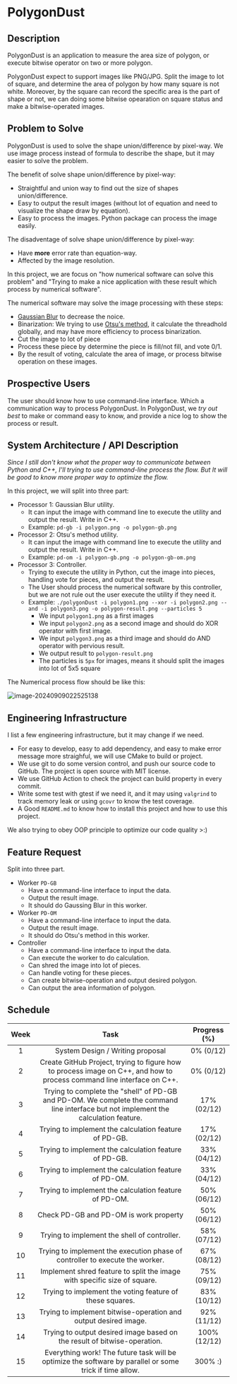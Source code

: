 # PolygonDust

## Description

PolygonDust is an application to measure the area size of polygon, or execute bitwise operator on two or more polygon.

PolygonDust expect to support images like PNG/JPG. Split the image to lot of square, and determine the area of polygon by how many square is not white. Moreover, by the square can record the specific area is the part of shape or not, we can doing some bitwise opearation on square status and make a bitwise-operated images.



## Problem to Solve 

PolygonDust is used to solve the shape union/difference by pixel-way. We use image process instead of formula to describe the shape, but it may easier to solve the problem.



The benefit of solve shape union/difference by pixel-way:

- Straightful and union way to find out the size of shapes union/difference.
- Easy to output the result images (without lot of equation and need to visualize the shape draw by equation).
- Easy to process the images. Python package can process the image easily.



The disadventage of solve shape union/difference by pixel-way:

- Have **more** error rate than equation-way.
- Affected by the image resolution.



In this project, we are focus on "how numerical software can solve this problem" and "Trying to make a nice application with these result which process by numerical software". 

The numerical software may solve the image processing with these steps:

- [Gaussian Blur](https://zh.wikipedia.org/zh-tw/%E9%AB%98%E6%96%AF%E6%A8%A1%E7%B3%8A) to decrease the noice.
- Binarization: We trying to use [Otsu's method](https://zh.wikipedia.org/wiki/%E5%A4%A7%E6%B4%A5%E7%AE%97%E6%B3%95), it calculate the threadhold globally, and may have more efficiency to process binarization.
- Cut the image to lot of piece
- Process these piece by determine the piece is fill/not fill, and vote 0/1.
- By the result of voting, calculate the area of image, or process bitwise operation on these images.



## Prospective Users

The user should know how to use command-line interface. Which a communication way to process PolygonDust. In PolygonDust, we *try out best* to make  or command easy to know, and provide a nice log to show the process or result.



## System Architecture / API Description

*Since I still don't know what the proper way to communicate between Python and C++, I'll trying to use command-line process the flow. But It will be good to know more proper way to optimize the flow.*

In this project, we will split into three part:

- Processor 1: Gaussian Blur utility. 
  - It can input the image with command line to execute the utility and output the result. Write in C++.
  - Example: `pd-gb -i polygon.png -o polygon-gb.png`
- Processor 2: Otsu's method utility. 
  - It can input the image with command line to execute the utility and output the result. Write in C++.
  - Example: `pd-om -i polygon-gb.png -o polygon-gb-om.png`
- Processor 3: Controller. 
  - Trying to execute the utility in Python, cut the image into pieces, handling vote for pieces, and output the result.
  - The User should process the numerical software by this controller, but we are not rule out the user execute the utility if they need it.
  - Example: `./polygonDust -i polygon1.png --xor -i polygon2.png --and -i polygon3.png -o polygon-result.png --particles 5`
    - We input `polygon1.png` as a first images
    - We input `polygon2.png` as a second image and should do XOR operator with first image.
    - We input `polygon3.png` as a third image and should do AND operator with pervious result.
    - We output result to `polygon-result.png`
    - The particles is `5px` for images, means it should split the images into lot of 5x5 square



The Numerical process flow should be like this:

![image-20240909022525138](https://media.discordapp.net/attachments/950048467294760990/1282414951419482163/image.png?ex=66df457e&is=66ddf3fe&hm=2fa92a3384cd4d6dd27e75ef0eecc849422480432389fe679ac26a82362d01e2&=&format=webp&quality=lossless&width=1100&height=418)



## Engineering Infrastructure

I list a few engineering infrastructure, but it may change if we need.

- For easy to develop, easy to add dependency, and easy to make error message more straighful, we will use CMake to build or project.
- We use git to do some version control, and push our source code to GitHub. The project is open source with MIT license.
- We use GitHub Action to check the project can build property in every commit.
- Write some test with gtest if we need it, and it may using `valgrind` to track memory leak or using `gcovr` to know the test coverage.
- A Good `README.md` to know how to install this project and how to use this project.

We also trying to obey OOP principle to optimize our code quality >:)



## Feature Request

Split into three part.

- Worker `PD-GB`
  - Have a command-line interface to input the data.
  - Output the result image.
  - It should do Gaussing Blur in this worker.
- Worker `PD-OM`
  - Have a command-line interface to input the data.
  - Output the result image.
  - It should do Otsu's method in this worker.
- Controller
  - Have a command-line interface to input the data.
  - Can execute the worker to do calculation.
  - Can shred the image into lot of pieces.
  - Can handle voting for these pieces.
  - Can create bitwise-operation and output desired polygon.
  - Can output the area information of polygon.



## Schedule

| Week |                             Task                             | Progress (%) |
| :--: | :----------------------------------------------------------: | :----------: |
|  1   |               System Design / Writing proposal               |  0% (0/12)   |
|  2   | Create GitHub Project, trying to figure how to process image on C++, and how to process command line interface on C++. |  0% (0/12)   |
|  3   | Trying to complete the "shell" of PD-GB and PD-OM. We complete the command line interface but not implement the calculation feature. | 17% (02/12)  |
|  4   |    Trying to implement the calculation feature of PD-GB.     | 17% (02/12)  |
|  5   |    Trying to implement the calculation feature of PD-GB.     | 33% (04/12)  |
|  6   |    Trying to implement the calculation feature of PD-OM.     | 33% (04/12)  |
|  7   |    Trying to implement the calculation feature of PD-OM.     | 50% (06/12)  |
|  8   |            Check PD-GB and PD-OM is work property            | 50% (06/12)  |
|  9   |         Trying to implement the shell of controller.         | 58% (07/12)  |
|  10  | Trying to implement the execution phase of controller to execute the worker. | 67% (08/12)  |
|  11  | Implement shred feature to split the image with specific size of square. | 75% (09/12)  |
|  12  |   Trying to implement the voting feature of these squares.   | 83% (10/12)  |
|  13  | Trying to implement bitwise-operation and output desired image. | 92% (11/12)  |
|  14  | Trying to output desired image based on the result of bitwise-operation. | 100% (12/12) |
|  15  | Everything work! The future task will be optimize the software by parallel or some trick if time allow. |   300%​ :)    |

